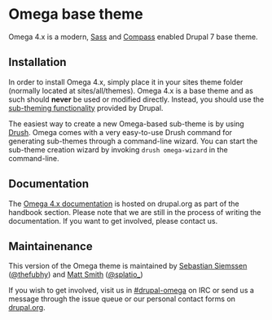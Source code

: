 # Omega base theme

Omega 4.x is a modern, [Sass](http://sass-lang.com/) and [Compass](http://compass-style.org/) enabled Drupal 7 base theme.

## Installation

In order to install Omega 4.x, simply place it in your sites theme folder (normally located at sites/all/themes). Omega 4.x is a base theme and as such should **never** be used or modified directly. Instead, you should use the [sub-theming functionality](https://drupal.org/node/225125) provided by Drupal.

The easiest way to create a new Omega-based sub-theme is by using [Drush](http://drupal.org/project/drush). Omega comes with a very easy-to-use Drush command for generating sub-themes through a command-line wizard. You can start the sub-theme creation wizard by invoking `drush omega-wizard` in the command-line.

## Documentation

The [Omega 4.x documentation](https://drupal.org/node/1768686) is hosted on drupal.org as part of the handbook section. Please note that we are still in the process of writing the documentation. If you want to get involved, please contact us.

## Maintainenance

This version of the Omega theme is maintained by [Sebastian Siemssen](http://drupal.org/user/761344) ([@thefubhy](http://twitter.com/thefubhy)) and [Matt Smith](http://drupal.org/user/1012210) ([@splatio_](http://twitter.com/splatio_))

If you wish to get involved, visit us in [#drupal-omega](irc://chat.freenode.net:6667/drupal-omega) on IRC or send us a message through the issue queue or our personal contact forms on [drupal.org](http://drupal.org).
